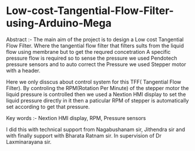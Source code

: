 # Low-cost-Tangential-Flow-Filter-using-Arduino-Mega

Abstract :-
The main aim of the project is to design a Low cost Tangential Flow Filter. Where the tangential flow filter that filters sults from the liquid flow using membrane but to get the requred concetration A specific pressure flow is required so to sense the pressure we used Pendotech pressure sensors and to auto correct the Pressure we used Stepper motor with a header.

Here we only disscus about control system for this TFF( Tangential Flow Filter). By controling the RPM(Rotation Per Minute) of the stepper motor the liquid pressure is  controlled then  we used a Nextion HMI display to set the liquid pressure directly in it then a paticular RPM  of stepper is automatically set according to get that pressure.

Key words :- Nextion HMI display, RPM, Pressure sensors

I did this with technical support from Nagabushanam sir, Jithendra sir and with finally support with Bharata Ratnam sir. 
In supervision of Dr Laxminarayana sir.
